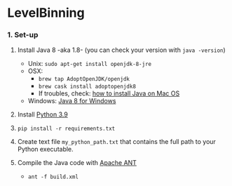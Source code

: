 # LevelBinning

### 1. Set-up

1. Install Java 8 -aka 1.8- (you can check your version with `java -version`)

   - Unix: `sudo apt-get install openjdk-8-jre`
   - OSX: 
     - `brew tap AdoptOpenJDK/openjdk`
     - `brew cask install adoptopenjdk8`
     - If troubles, check: [how to install Java on Mac OS](https://mkyong.com/java/how-to-install-java-on-mac-osx/) 
   - Windows: [Java 8 for Windows](https://www.oracle.com/java/technologies/javase/javase-jdk8-downloads.html) 

2. Install [Python 3.9](https://www.python.org/downloads/release/python-390/)

3. `pip install -r requirements.txt`

4. Create text file `my_python_path.txt` that contains the full path to your Python executable.

5. Compile the Java code with [Apache ANT](https://ant.apache.org/)

   - `ant -f build.xml`

